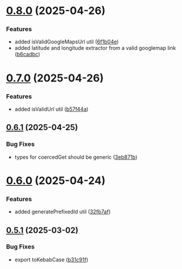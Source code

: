 # [0.8.0](https://github.com/devlargs/largs-utils/compare/v0.7.0...v0.8.0) (2025-04-26)


### Features

* added isValidGoogleMapsUrl util ([6f1b04e](https://github.com/devlargs/largs-utils/commit/6f1b04e0f12e6b31341300fb4a957aecac295434))
* added latitude and longitude extractor from a valid googlemap link ([b6cadbc](https://github.com/devlargs/largs-utils/commit/b6cadbc454d1b551a52c2ecbab3193640bf556f9))



# [0.7.0](https://github.com/devlargs/largs-utils/compare/v0.6.1...v0.7.0) (2025-04-26)


### Features

* added isValidUrl util ([b57f44a](https://github.com/devlargs/largs-utils/commit/b57f44ab44756f138654c8673aadf607c028f599))



## [0.6.1](https://github.com/devlargs/largs-utils/compare/v0.6.0...v0.6.1) (2025-04-25)


### Bug Fixes

* types for coercedGet should be generic ([3eb871b](https://github.com/devlargs/largs-utils/commit/3eb871b12e6076a5c918e6dff4b7d30c82c080ac))



# [0.6.0](https://github.com/devlargs/largs-utils/compare/v0.5.1...v0.6.0) (2025-04-24)


### Features

* added generatePrefixedId util ([32fb7af](https://github.com/devlargs/largs-utils/commit/32fb7afdf8826b4535266ec035a10fe7864f33f2))



## [0.5.1](https://github.com/devlargs/largs-utils/compare/v0.5.0...v0.5.1) (2025-03-02)


### Bug Fixes

* export toKebabCase ([b31c91f](https://github.com/devlargs/largs-utils/commit/b31c91ffeaf371cc682d0ecdd22821127511320e))



